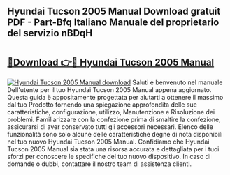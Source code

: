 ## Hyundai Tucson 2005 Manual Download gratuit PDF - Part-Bfq Italiano Manuale del proprietario del servizio nBDqH

# <h2><a href="http://dfc3sk.blite.top/?on=Hyundai+Tucson+2005+Manual">🔗Download 👉🔴 Hyundai Tucson 2005 Manual</a></h2>

[![Hyundai Tucson 2005 Manual download](https://i.imgur.com/lujVjoI.png)](http://dfc3sk.blite.top/?on=Hyundai+Tucson+2005+Manual)
Saluti e benvenuto nel manuale Dell'utente per il tuo Hyundai Tucson 2005 Manual appena aggiornato. Questa guida è appositamente progettata per aiutarti a ottenere il massimo dal tuo Prodotto fornendo una spiegazione approfondita delle sue caratteristiche, configurazione, utilizzo, Manutenzione e Risoluzione dei problemi. Familiarizzare con la confezione prima di smaltire la confezione, assicurarsi di aver conservato tutti gli accessori necessari. Elenco delle funzionalità sono solo alcune delle caratteristiche degne di nota disponibili nel tuo nuovo Hyundai Tucson 2005 Manual. Confidiamo che Hyundai Tucson 2005 Manual sia stata una risorsa accurata e dettagliata per i tuoi sforzi per conoscere le specifiche del tuo nuovo dispositivo. In caso di domande o dubbi, contattare il nostro team di assistenza clienti.
